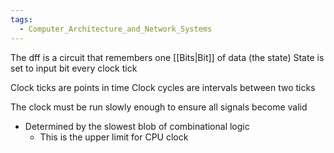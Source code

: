 ```yaml
---
tags:
  - Computer_Architecture_and_Network_Systems
---
```

The dff is a circuit that remembers one [[Bits|Bit]] of data (the state)
State is set to input bit every clock tick

Clock ticks are points in time
Clock cycles are intervals between two ticks


The clock must be run slowly enough to ensure all signals become valid
- Determined by the slowest blob of combinational logic
	- This is the upper limit for CPU clock